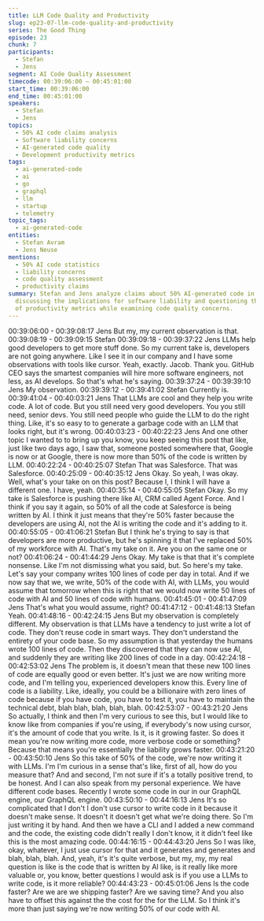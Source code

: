 ```yaml
---
title: LLM Code Quality and Productivity
slug: ep23-07-llm-code-quality-and-productivity
series: The Good Thing
episode: 23
chunk: 7
participants:
  - Stefan
  - Jens
segment: AI Code Quality Assessment
timecode: 00:39:06:00 – 00:45:01:00
start_time: 00:39:06:00
end_time: 00:45:01:00
speakers:
  - Stefan
  - Jens
topics:
  - 50% AI code claims analysis
  - Software liability concerns
  - AI-generated code quality
  - Development productivity metrics
tags:
  - ai-generated-code
  - ai
  - go
  - graphql
  - llm
  - startup
  - telemetry
topic_tags:
  - ai-generated-code
entities:
  - Stefan Avram
  - Jens Neuse
mentions:
  - 50% AI code statistics
  - liability concerns
  - code quality assessment
  - productivity claims
summary: Stefan and Jens analyze claims about 50% AI-generated code in software projects,
  discussing the implications for software liability and questioning the accuracy
  of productivity metrics while examining code quality concerns.
---
```

00:39:06:00 - 00:39:08:17
Jens
But my, my current observation is that.
00:39:08:19 - 00:39:09:15
Stefan
00:39:09:18 - 00:39:37:22
Jens
LLMs help good developers to get more stuff done. So my current take is, developers are not
going anywhere. Like I see it in our company and I have some observations with tools like
cursor. Yeah, exactly. Jacob. Thank you. GitHub CEO says the smartest companies will hire
more software engineers, not less, as AI develops. So that's what he's saying.
00:39:37:24 - 00:39:39:10
Jens
My observation.
00:39:39:12 - 00:39:41:02
Stefan
Currently is.
00:39:41:04 - 00:40:03:21
Jens
That LLMs are cool and they help you write code. A lot of code. But you still need very good
developers. You you still need, senior devs. You still need people who guide the LLM to do the
right thing. Like, it's so easy to to generate a garbage code with an LLM that looks right, but it's
wrong.
00:40:03:23 - 00:40:22:23
Jens
And one other topic I wanted to to bring up you know, you keep seeing this post that like, just
like two days ago, I saw that, someone posted somewhere that, Google is now or at Google,
there is now more than 50% of the code is written by LLM.
00:40:22:24 - 00:40:25:07
Stefan
That was Salesforce. That was Salesforce.
00:40:25:09 - 00:40:35:12
Jens
Okay. So yeah, I was okay. Well, what's your take on on this post? Because I, I think I will have
a different one. I have, yeah.
00:40:35:14 - 00:40:55:05
Stefan
Okay. So my take is Salesforce is pushing there like AI, CRM called Agent Force. And I think if
you say it again, so 50% of all the code at Salesforce is being written by AI. I think it just means
that they're 50% faster because the developers are using AI, not the AI is writing the code and
it's adding to it.
00:40:55:05 - 00:41:06:21
Stefan
But I think he's trying to say is that developers are more productive, but he's spinning it that I've
replaced 50% of my workforce with AI. That's my take on it. Are you on the same one or not?
00:41:06:24 - 00:41:44:29
Jens
Okay. My take is that that it's complete nonsense. Like I'm not dismissing what you said, but. So
here's my take. Let's say your company writes 100 lines of code per day in total. And if we now
say that we, we write, 50% of the code with AI, with LLMs, you would assume that tomorrow
when this is right that we would now write 50 lines of code with AI and 50 lines of code with
humans.
00:41:45:01 - 00:41:47:09
Jens
That's what you would assume, right?
00:41:47:12 - 00:41:48:13
Stefan
Yeah.
00:41:48:16 - 00:42:24:15
Jens
But my observation is completely different. My observation is that LLMs have a tendency to just
write a lot of code. They don't reuse code in smart ways. They don't understand the entirety of
your code base. So my assumption is that yesterday the humans wrote 100 lines of code. Then
they discovered that they can now use AI, and suddenly they are writing like 200 lines of code in
a day.
00:42:24:18 - 00:42:53:02
Jens
The problem is, it doesn't mean that these new 100 lines of code are equally good or even
better. It's just we are now writing more code, and I'm telling you, experienced developers know
this. Every line of code is a liability. Like, ideally, you could be a billionaire with zero lines of code
because if you have code, you have to test it, you have to maintain the technical debt, blah blah,
blah, blah, blah.
00:42:53:07 - 00:43:21:20
Jens
So actually, I think and then I'm very curious to see this, but I would like to know like from
companies if you're using, if everybody's now using cursor, it's the amount of code that you
write. Is it, is it growing faster. So does it mean you're now writing more code, more verbose
code or something? Because that means you're essentially the liability grows faster.
00:43:21:20 - 00:43:50:10
Jens
So this take of 50% of the code, we're now writing it with LLMs. I'm I'm curious in a sense that's
like, first of all, how do you measure that? And and second, I'm not sure if it's a totally positive
trend, to be honest. And I can also speak from my personal experience. We have different code
bases. Recently I wrote some code in our in our GraphQL engine, our GraphQL engine.
00:43:50:10 - 00:44:16:13
Jens
It's so complicated that I don't I don't use cursor to write code in it because it doesn't make
sense. It doesn't it doesn't get what we're doing there. So I'm just writing it by hand. And then we
have a CLI and I added a new command and the code, the existing code didn't really I don't
know, it it didn't feel like this is the most amazing code.
00:44:16:15 - 00:44:43:20
Jens
So I was like, okay, whatever, I just use cursor for that and it generates and generates and blah,
blah, blah. And, yeah, it's it's quite verbose, but my, my, my real question is like is the code that
is written by AI like, is it really like more valuable or, you know, better questions I would ask is if
you use a LLMs to write code, is it more reliable?
00:44:43:23 - 00:45:01:06
Jens
Is the code faster? Are we are we shipping faster? Are we saving time? And you also have to
offset this against the the cost for the for the LLM. So I think it's more than just saying we're now
writing 50% of our code with AI.